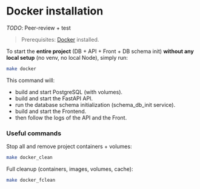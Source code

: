 # Docker installation

_TODO_: Peer-review + test

> Prerequisites: [Docker](https://www.docker.com/) installed.

To start the **entire project** (DB + API + Front + DB schema init) **without any local setup** (no venv, no local Node), simply run:

```bash
make docker
```

This command will:

- build and start PostgreSQL (with volumes).
- build and start the FastAPI API.
- run the database schema initialization (schema_db_init service).
- build and start the Frontend.
- then follow the logs of the API and the Front.

### Useful commands

Stop all and remove project containers + volumes:

```bash
make docker_clean
```

Full cleanup (containers, images, volumes, cache):

```bash
make docker_fclean
```
